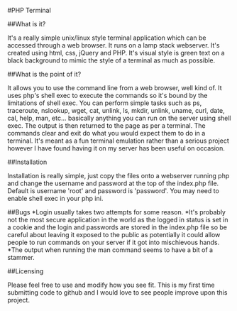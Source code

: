 #PHP Terminal

##What is it?

It's a really simple unix/linux style terminal application which can be accessed through a web browser. It runs on a lamp stack webserver. It's created using html, css, jQuery and PHP. It's visual style is green text on a black background to mimic the style of a terminal as much as possible.
  
##What is the point of it?

It allows you to use the command line from a web browser, well kind of. It uses php's shell exec to execute the commands so it's bound by the limitations of shell exec. You can perform simple tasks such as ps, traceroute, nslookup, wget, cat, unlink, ls, mkdir, unlink, uname, curl, date, cal, help, man, etc... basically anything you can run on the server using shell exec. The output is then returned to the page as per a terminal. The commands clear and exit do what you would expect them to do in a terminal. It's meant as a fun terminal emulation rather than a serious project however I have found having it on my server has been useful on occasion.
  
##Installation

Installation is really simple, just copy the files onto a webserver running php and change the username and password at the top of the index.php file. Default is username 'root' and password is 'password'. You may need to enable shell exec in your php ini.

##Bugs
*Login usually takes two attempts for some reason.
*It's probably not the most secure application in the world as the logged in status is set in a cookie and the login and passwords are stored in the index.php file so be careful about leaving it exposed to the public as potentially it could allow people to run commands on your server if it got into mischievous hands.
*The output when running the man command seems to have a bit of a stammer.

##Licensing

Please feel free to use and modify how you see fit. This is my first time submitting code to github and I would love to see people improve upon this project.